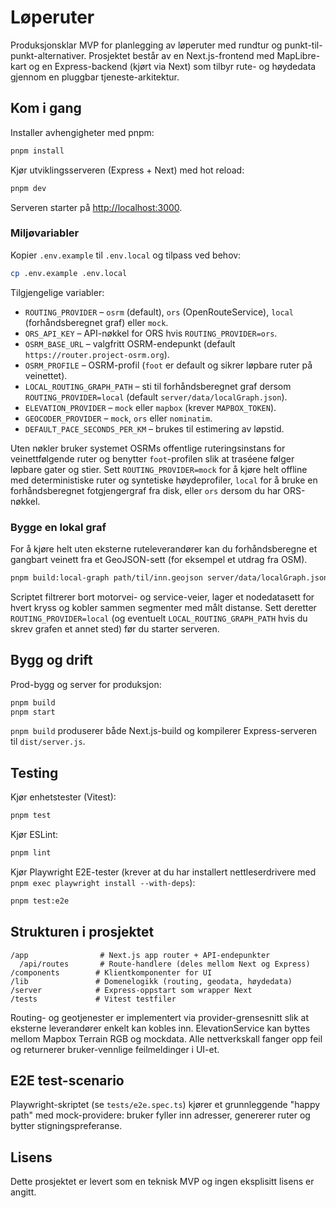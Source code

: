 # Løperuter

Produksjonsklar MVP for planlegging av løperuter med rundtur og punkt-til-punkt-alternativer. Prosjektet består av en Next.js-frontend med MapLibre-kart og en Express-backend (kjørt via Next) som tilbyr rute- og høydedata gjennom en pluggbar tjeneste-arkitektur.

## Kom i gang

Installer avhengigheter med pnpm:

```bash
pnpm install
```

Kjør utviklingsserveren (Express + Next) med hot reload:

```bash
pnpm dev
```

Serveren starter på [http://localhost:3000](http://localhost:3000).

### Miljøvariabler

Kopier `.env.example` til `.env.local` og tilpass ved behov:

```bash
cp .env.example .env.local
```

Tilgjengelige variabler:

- `ROUTING_PROVIDER` – `osrm` (default), `ors` (OpenRouteService), `local` (forhåndsberegnet graf) eller `mock`.
- `ORS_API_KEY` – API-nøkkel for ORS hvis `ROUTING_PROVIDER=ors`.
- `OSRM_BASE_URL` – valgfritt OSRM-endepunkt (default `https://router.project-osrm.org`).
- `OSRM_PROFILE` – OSRM-profil (`foot` er default og sikrer løpbare ruter på veinettet).
- `LOCAL_ROUTING_GRAPH_PATH` – sti til forhåndsberegnet graf dersom `ROUTING_PROVIDER=local` (default `server/data/localGraph.json`).
- `ELEVATION_PROVIDER` – `mock` eller `mapbox` (krever `MAPBOX_TOKEN`).
- `GEOCODER_PROVIDER` – `mock`, `ors` eller `nominatim`.
- `DEFAULT_PACE_SECONDS_PER_KM` – brukes til estimering av løpstid.

Uten nøkler bruker systemet OSRMs offentlige ruteringsinstans for veinettfølgende ruter og benytter `foot`-profilen slik at traséene følger løpbare gater og stier. Sett `ROUTING_PROVIDER=mock` for å kjøre helt offline med deterministiske ruter og syntetiske høydeprofiler, `local` for å bruke en forhåndsberegnet fotgjengergraf fra disk, eller `ors` dersom du har ORS-nøkkel.

### Bygge en lokal graf

For å kjøre helt uten eksterne ruteleverandører kan du forhåndsberegne et gangbart veinett fra et GeoJSON-sett (for eksempel et utdrag fra OSM).

```bash
pnpm build:local-graph path/til/inn.geojson server/data/localGraph.json "Kildebeskrivelse"
```

Scriptet filtrerer bort motorvei- og service-veier, lager et nodedatasett for hvert kryss og kobler sammen segmenter med målt distanse. Sett deretter `ROUTING_PROVIDER=local` (og eventuelt `LOCAL_ROUTING_GRAPH_PATH` hvis du skrev grafen et annet sted) før du starter serveren.

## Bygg og drift

Prod-bygg og server for produksjon:

```bash
pnpm build
pnpm start
```

`pnpm build` produserer både Next.js-build og kompilerer Express-serveren til `dist/server.js`.

## Testing

Kjør enhetstester (Vitest):

```bash
pnpm test
```

Kjør ESLint:

```bash
pnpm lint
```

Kjør Playwright E2E-tester (krever at du har installert nettleserdrivere med `pnpm exec playwright install --with-deps`):

```bash
pnpm test:e2e
```

## Strukturen i prosjektet

```
/app                # Next.js app router + API-endepunkter
  /api/routes       # Route-handlere (deles mellom Next og Express)
/components        # Klientkomponenter for UI
/lib               # Domenelogikk (routing, geodata, høydedata)
/server            # Express-oppstart som wrapper Next
/tests             # Vitest testfiler
```

Routing- og geotjenester er implementert via provider-grensesnitt slik at eksterne leverandører enkelt kan kobles inn. ElevationService kan byttes mellom Mapbox Terrain RGB og mockdata. Alle nettverkskall fanger opp feil og returnerer bruker-vennlige feilmeldinger i UI-et.

## E2E test-scenario

Playwright-skriptet (se `tests/e2e.spec.ts`) kjører et grunnleggende "happy path" med mock-providere: bruker fyller inn adresser, genererer ruter og bytter stigningspreferanse.

## Lisens

Dette prosjektet er levert som en teknisk MVP og ingen eksplisitt lisens er angitt.
